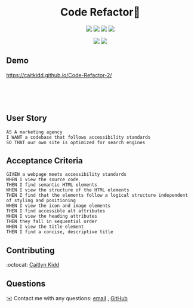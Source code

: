 <h1 align="center">Code Refactor👋</h1>
   
  
<p align="center">
    <img src="https://img.shields.io/github/repo-size/caitkidd/Good-README" />
    <img src="https://img.shields.io/github/languages/top/caitkidd/Good-README"  />
    <img src="https://img.shields.io/github/issues/caitkidd/Good-README" />
    <img src="https://img.shields.io/github/last-commit/caitkidd/Good-README" >
 
</p>
  
<p align="center">
    <img src="https://img.shields.io/badge/HTML-green" />
    <img src="https://img.shields.io/badge/CSS-blue"  />
   
</p>
   
## Demo
     

https://caitkidd.github.io/Code-Refactor-2/

<br>
<br>
<br>

## User Story
  
```
AS A marketing agency
I WANT a codebase that follows accessibility standards
SO THAT our own site is optimized for search engines
```
  
## Acceptance Criteria
  
``` 
GIVEN a webpage meets accessibility standards
WHEN I view the source code
THEN I find semantic HTML elements
WHEN I view the structure of the HTML elements
THEN I find that the elements follow a logical structure independent of styling and positioning
WHEN I view the icon and image elements
THEN I find accessible alt attributes
WHEN I view the heading attributes
THEN they fall in sequential order
WHEN I view the title element
THEN I find a concise, descriptive title
```
  
  
## Contributing
:octocat: [Caitlyn Kidd](https://github.com/caitkidd)

## Questions
✉️ Contact me with any questions: [email](mailto:caitlyn.kidd92@gmail.com) , [GitHub](https://github.com/caitkidd)<br />

    
